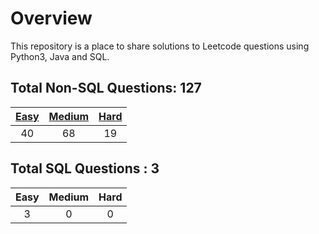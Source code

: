 # Overview

This repository is a place to share solutions to Leetcode questions using Python3, Java and SQL.


## Total Non-SQL Questions: 127

| [Easy](https://github.com/ezryn-zaharoff/leetcode-solutions/tree/master/01-easy) | [Medium](https://github.com/ezryn-zaharoff/leetcode-solutions/tree/master/02-medium) | [Hard](https://github.com/ezryn-zaharoff/leetcode-solutions/tree/master/03-hard) |
|:----:|:------:|:----:|
|  40  |   68   |  19  |


## Total SQL Questions : 3

| Easy | Medium | Hard |
|:----:|:------:|:----:|
|   3  |    0   |   0  |
